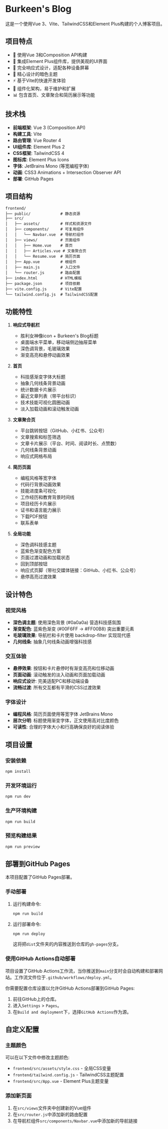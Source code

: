 # Burkeen's Blog

这是一个使用Vue 3、Vite、TailwindCSS和Element Plus构建的个人博客项目。

## 项目特点

- 🚀 使用Vue 3和Composition API构建
- 🎨 集成Element Plus组件库，提供美观的UI界面
- 📱 完全响应式设计，适配各种设备屏幕
- 🌙 精心设计的暗色主题
- ⚡ 基于Vite的快速开发体验
- 🧩 组件化架构，易于维护和扩展
- 📊 包含首页、文章聚合和简历展示等功能

## 技术栈

- **前端框架**: Vue 3 (Composition API)
- **构建工具**: Vite
- **路由管理**: Vue Router 4
- **UI组件库**: Element Plus 2
- **CSS框架**: TailwindCSS 4
- **图标库**: Element Plus Icons
- **字体**: JetBrains Mono (等宽编程字体)
- **动画**: CSS3 Animations + Intersection Observer API
- **部署**: GitHub Pages

## 项目结构

```
frontend/
├── public/             # 静态资源
├── src/
│   ├── assets/         # 样式和资源文件
│   ├── components/     # 可复用组件
│   │   └── Navbar.vue  # 导航栏组件
│   ├── views/          # 页面组件
│   │   ├── Home.vue    # 首页
│   │   ├── Articles.vue # 文章聚合页
│   │   └── Resume.vue  # 简历页面
│   ├── App.vue         # 根组件
│   ├── main.js         # 入口文件
│   └── router.js       # 路由配置
├── index.html          # HTML模板
├── package.json        # 项目依赖
├── vite.config.js      # Vite配置
└── tailwind.config.js  # TailwindCSS配置
```

## 功能特性

1. **响应式导航栏**
   - 胜利女神像icon + Burkeen's Blog标题
   - 桌面端水平菜单，移动端侧边抽屉菜单
   - 深色调背景，毛玻璃效果
   - 渐变高亮和悬停动画效果

2. **首页**
   - 科技感渐变字体大标题
   - 抽象几何线条背景动画
   - 统计数据卡片展示
   - 最近文章列表（带平台标识）
   - 技术技能可视化圆圈动画
   - 淡入加载动画和滚动触发动画

3. **文章聚合页**
   - 平台跳转按钮（GitHub、小红书、公众号）
   - 文章搜索和标签筛选
   - 文章卡片展示（平台、时间、阅读时长、点赞数）
   - 几何线条背景动画
   - 响应式网格布局

4. **简历页面**
   - 编程风格等宽字体
   - 代码行背景动画效果
   - 技能进度条可视化
   - 工作经历和教育背景时间线
   - 项目经历卡片展示
   - 证书和语言能力展示
   - 下载PDF按钮
   - 联系表单

5. **全局功能**
   - 深色调科技感主题
   - 蓝紫色渐变配色方案
   - 页面过渡动画和加载状态
   - 回到顶部按钮
   - 响应式页脚（带社交媒体链接：GitHub、小红书、公众号）
   - 悬停高亮过渡效果

## 设计特色

### 视觉风格
- **深色调主题**: 使用深色背景 (#0a0a0a) 营造科技感氛围
- **渐变配色**: 蓝紫色渐变 (#00F6FF → #FF00B8) 突出重要元素
- **毛玻璃效果**: 导航栏和卡片使用 backdrop-filter 实现现代感
- **几何线条**: 抽象几何线条动画增强科技感

### 交互体验
- **悬停效果**: 按钮和卡片悬停时有渐变高亮和位移动画
- **页面动画**: 滚动触发的淡入动画和页面加载动画
- **响应式设计**: 完美适配PC和移动端设备
- **流畅过渡**: 所有交互都有平滑的CSS过渡效果

### 字体设计
- **编程风格**: 简历页面使用等宽字体 JetBrains Mono
- **层次分明**: 标题使用渐变字体，正文使用高对比度颜色
- **可读性**: 合理的字体大小和行高确保良好的阅读体验

## 项目设置

### 安装依赖

```sh
npm install
```

### 开发环境运行

```sh
npm run dev
```

### 生产环境构建

```sh
npm run build
```

### 预览构建结果

```sh
npm run preview
```

## 部署到GitHub Pages

本项目配置了GitHub Pages部署。

### 手动部署

1. 运行构建命令:
   ```sh
   npm run build
   ```
2. 运行部署命令:
   ```sh
   npm run deploy
   ```
   这将把`dist`文件夹的内容推送到仓库的`gh-pages`分支。

### 使用GitHub Actions自动部署

项目设置了GitHub Actions工作流，当你推送到`main`分支时会自动构建和部署网站。工作流文件位于`.github/workflows/deploy.yml`。

你需要配置仓库设置以允许GitHub Actions部署到GitHub Pages:
1. 前往GitHub上的仓库。
2. 进入`Settings` > `Pages`。
3. 在`Build and deployment`下，选择`GitHub Actions`作为源。

## 自定义配置

### 主题颜色

可以在以下文件中修改主题颜色:
- `frontend/src/assets/style.css` - 全局CSS变量
- `frontend/tailwind.config.js` - TailwindCSS主题配置
- `frontend/src/App.vue` - Element Plus主题变量

### 添加新页面

1. 在`src/views`文件夹中创建新的Vue组件
2. 在`src/router.js`中添加新的路由配置
3. 在导航栏组件`src/components/Navbar.vue`中添加新的导航链接
